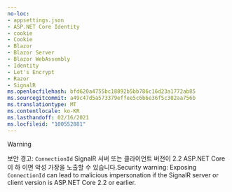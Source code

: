 ```yaml
---
no-loc:
- appsettings.json
- ASP.NET Core Identity
- cookie
- Cookie
- Blazor
- Blazor Server
- Blazor WebAssembly
- Identity
- Let's Encrypt
- Razor
- SignalR
ms.openlocfilehash: bfd620a4755bc18892b5bb786c16d23a1772ab85
ms.sourcegitcommit: a49c47d5a573379effee5c6b6e36f5c302aa756b
ms.translationtype: MT
ms.contentlocale: ko-KR
ms.lasthandoff: 02/16/2021
ms.locfileid: "100552881"
---
```

> [!WARNING]
> <span data-ttu-id="d6a9d-101">보안 경고: `ConnectionId` SignalR 서버 또는 클라이언트 버전이 2.2 ASP.NET Core이 하 이면 악성 가장을 노출할 수 있습니다.</span><span class="sxs-lookup"><span data-stu-id="d6a9d-101">Security warning: Exposing `ConnectionId` can lead to malicious impersonation if the SignalR server or client version is ASP.NET Core 2.2 or earlier.</span></span>
